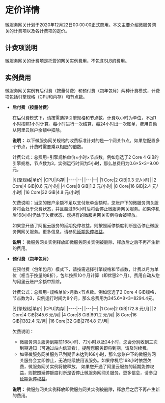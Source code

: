 # 定价详情

微服务网关计划于2020年12月22日00:00:00正式商用。本文主要介绍微服务网关的计费项以及各计费项的定价。

## 计费项说明

微服务网关的计费项是托管的网关实例费用，不包含SLB的费用。

## 实例费用

微服务网关实例有后付费（按量付费）和预付费（包年包月）两种计费模式，计费项包括引擎规格（CPU和内存）和节点数。

-   **后付费（按量付费）**

    在后付费模式下，请按需选择引擎规格和节点数，计费以小时为单位，不足1小时按照1小时计算。每小时进行一次结算，每24小时出一次账单，费用自动从阿里云账户余额中扣除。

    **说明：** 以下微服务网关规格的收费标准针对的是一个网关节点，如果您配置多个节点，计费时需要乘以相应的倍数。

    计费公式：总费用=引擎规格单价×小时×节点数。例如您选了2 Core 4 GiB的引擎规格，节点数为3，实例运行时间为5小时，那么总费用为0.6×5×3=9.00元。

    |引擎规格|单价|
|CPU|内存|
    |----|--|
    |---|--|
    |1 Core|2 GiB|0.3 元/小时|
    |2 Core|4 GiB|0.6 元/小时|
    |4 Core|8 GiB|1.2 元/小时|
    |8 Core|16 GiB|2.4 元/小时|
    |16 Core|32 GiB|4.8 元/小时|

    欠费说明：当您的账户余额不足以支付账单金额时，您账户下的微服务网关服务将会处于欠费状态，并且超过96小时后将会停止微服务网关服务。如果停机后168小时仍处于欠费状态，您拥有的微服务网关实例将会被释放。

    如果您开通了阿里云服务的延期免停权益，则按照延停额度判断是否停止微服务网网关服务。更多信息，请参见[延期免停权益](https://help.aliyun.com/document_detail/190777.html)。

    **说明：** 微服务网关实例释放即微服务网关实例被删除，释放后之后不再产生新的费用。

-   **预付费（包年包月）**

    在预付费（包年包月）模式下，请按需选择引擎规格和节点数，计费以月为单位（相当于按量的8折），包年按照10个月计算（即优惠2个月）。费用自动从您的阿里云账户余额中扣除。

    计费公式：总费用=规格单价×月数×节点数。例如您选了2 Core 4 GiB规格，节点数为3，实例运行时间为8个月，那么总费用为345.6×8×3=8294.4元。

    |引擎规格|单价|
|CPU|内存|
    |----|--|
    |---|--|
    |1 Core|2 GiB|172.8 元/月|
    |2 Core|4 GiB|345.6 元/月|
    |4 Core|8 GiB|691.2 元/月|
    |8 Core|16 GiB|1382.4 元/月|
    |16 Core|32 GiB|2764.8 元/月|

    欠费说明：

    -   微服务网关服务到期前168小时、72小时以及24小时，您会分别收到三次到期通知（可通过站内信查看），提醒您服务即将到期，请及时续费。
    -   如果微服务网关服务已到期但未达到168小时，那么您账户下的微服务网关服务会立即停止，无法继续使用该服务。如果停机后168小时依然欠费，微服务网关实例将被释放。
    如果您开通了阿里云服务的延期免停权益，则按照延停额度判断是否停止微服务网网关服务。更多信息，请参见[延期免停权益](https://help.aliyun.com/document_detail/190777.html)。

    **说明：** 微服务网关实例释放即微服务网关实例被删除，释放后之后不再产生新的费用。


